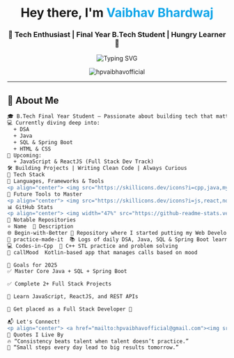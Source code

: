 <h1 align="center"> Hey there, I'm <span style="color:#0ea5e9;">Vaibhav Bhardwaj</span> </h1>
<h3 align="center">🌟 Tech Enthusiast | Final Year B.Tech Student | Hungry Learner 🌱</h3>

<p align="center">
  <img src="https://readme-typing-svg.demolab.com?font=Fira+Code&pause=1000&center=true&vCenter=true&width=435&lines=Always+Learning+Something+New...;Lover+of+Clean+Code+%F0%9F%92%BB;Future+Full+Stack+Developer+%F0%9F%9A%80" alt="Typing SVG" />
</p>

<p align="center">
  <img src="https://komarev.com/ghpvc/?username=hpvaibhavofficial&label=Profile%20views&color=0e75b6&style=flat" alt="hpvaibhavofficial" />
</p>

---

## 📖 About Me

```diff
🎓 B.Tech Final Year Student — Passionate about building tech that matters
💻 Currently diving deep into:
  + DSA
  + Java
  + SQL & Spring Boot
  + HTML & CSS
🚀 Upcoming:
  + JavaScript & ReactJS (Full Stack Dev Track)
🛠️ Building Projects | Writing Clean Code | Always Curious
🧰 Tech Stack
🔧 Languages, Frameworks & Tools
<p align="center"> <img src="https://skillicons.dev/icons?i=cpp,java,mysql,html,css,spring,git,github,vscode" /> </p>
🔮 Future Tools to Master
<p align="center"> <img src="https://skillicons.dev/icons?i=js,react,nodejs,mongodb" /> </p>
📊 GitHub Stats
<p align="center"> <img width="47%" src="https://github-readme-stats.vercel.app/api?username=hpvaibhavofficial&show_icons=true&theme=tokyonight" /> <img width="47%" src="https://github-readme-streak-stats.herokuapp.com/?user=hpvaibhavofficial&theme=tokyonight" /> </p> <p align="center"> <img width="95%" src="https://github-readme-activity-graph.vercel.app/graph?username=hpvaibhavofficial&theme=react-dark&area=true" /> </p>
📂 Notable Repositories
⭐ Name	📝 Description
🌐 Begin-with-Better	🌟 Repository where I started putting my Web Development codes
📘 practice-made-it	📚 Logs of daily DSA, Java, SQL & Spring Boot learning
💻 Codes-in-Cpp	🔢 C++ STL practice and problem solving
📱 callMood	Kotlin-based app that manages calls based on mood

🎯 Goals for 2025
✅ Master Core Java + SQL + Spring Boot

✅ Complete 2+ Full Stack Projects

🚧 Learn JavaScript, ReactJS, and REST APIs

🚀 Get placed as a Full Stack Developer 💼

📬 Let's Connect!
<p align="center"> <a href="mailto:hpvaibhavofficial@gmail.com"><img src="https://img.shields.io/badge/Gmail-D14836?style=for-the-badge&logo=gmail&logoColor=white" /></a> <a href="https://www.linkedin.com/in/vaibhav-bhardwaj-work" target="blank"><img src="https://img.shields.io/badge/LinkedIn-blue?style=for-the-badge&logo=linkedin&logoColor=white" /></a> <a href="https://github.com/hpvaibhavofficial"><img src="https://img.shields.io/badge/GitHub-000000?style=for-the-badge&logo=github&logoColor=white" /></a> </p>
🧠 Quotes I Live By
🔥 “Consistency beats talent when talent doesn’t practice.”
🌱 “Small steps every day lead to big results tomorrow.”
